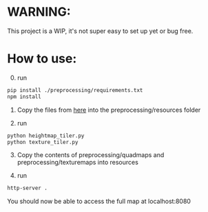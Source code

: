 # WARNING:

This project is a WIP, it's not super easy to set up yet or bug free.

# How to use:

0. run

```bash
pip install ./preprocessing/requirements.txt
npm install
```

1. Copy the files from [here](www.google.com) into the preprocessing/resources folder

2. run 
```bash
python heightmap_tiler.py
python texture_tiler.py
```

3. Copy the contents of preprocessing/quadmaps and preprocessing/texturemaps into resources

4. run

```bash
http-server .
```

You should now be able to access the full map at localhost:8080
